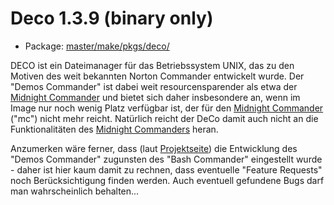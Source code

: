 # Deco 1.3.9 (binary only)
 - Package: [master/make/pkgs/deco/](https://github.com/Freetz-NG/freetz-ng/tree/master/make/pkgs/deco/)

DECO ist ein Dateimanager für das Betriebssystem UNIX, das zu den
Motiven des weit bekannten Norton Commander entwickelt wurde. Der
"Demos Commander" ist dabei weit resourcensparender als etwa der
[Midnight Commander](mc.md) und bietet sich daher insbesondere
an, wenn im Image nur noch wenig Platz verfügbar ist, der für den
[Midnight Commander](mc.md) ("mc") nicht mehr reicht.
Natürlich reicht der DeCo damit auch nicht an die Funktionalitäten des
[Midnight Commanders](mc.md) heran.

Anzumerken wäre ferner, dass (laut
[Projektseite](http://deco.sourceforge.net/)) die
Entwicklung des "Demos Commander" zugunsten des "Bash Commander"
eingestellt wurde - daher ist hier kaum damit zu rechnen, dass
eventuelle "Feature Requests" noch Berücksichtigung finden werden.
Auch eventuell gefundene Bugs darf man wahrscheinlich behalten...

